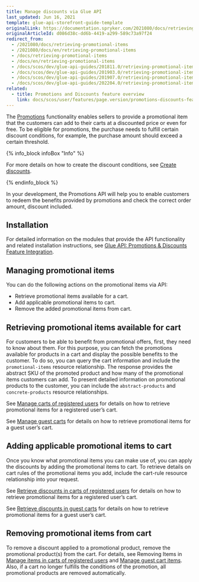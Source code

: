```yaml
---
title: Manage discounts via Glue API
last_updated: Jun 16, 2021
template: glue-api-storefront-guide-template
originalLink: https://documentation.spryker.com/2021080/docs/retrieving-promotional-items
originalArticleId: d086d38c-dd6b-4419-a299-589c73a97f24
redirect_from:
  - /2021080/docs/retrieving-promotional-items
  - /2021080/docs/en/retrieving-promotional-items
  - /docs/retrieving-promotional-items
  - /docs/en/retrieving-promotional-items
  - /docs/scos/dev/glue-api-guides/201811.0/retrieving-promotional-items.html
  - /docs/scos/dev/glue-api-guides/201903.0/retrieving-promotional-items.html
  - /docs/scos/dev/glue-api-guides/201907.0/retrieving-promotional-items.html
  - /docs/scos/dev/glue-api-guides/202204.0/retrieving-promotional-items.html  
related:
  - title: Promotions and Discounts feature overview
    link: docs/scos/user/features/page.version/promotions-discounts-feature-overview.html
---
```


The [Promotions](/docs/pbc/all/discount-management/discount-management.html) functionality enables sellers to provide a promotional item that the customers can add to their carts at a discounted price or even for free. To be eligible for promotions, the purchase needs to fulfill certain discount conditions, for example, the purchase amount should exceed a certain threshold.

{% info_block infoBox "Info" %}

For more details on how to create the discount conditions, see [Create discounts](/docs/pbc/all/discount-management/manage-in-the-back-office/create-discounts.html).

{% endinfo_block %}

In your development, the Promotions API will help you to enable customers to redeem the benefits provided by promotions and check the correct order amount, discount included.

## Installation

For detailed information on the modules that provide the API functionality and related installation instructions, see [Glue API: Promotions & Discounts Feature Integration](/docs/scos/dev/feature-integration-guides/{{site.version}}/glue-api/glue-api-promotions-and-discounts-feature-integration.html).

## Managing promotional items

You can do the following actions on the promotional items via API:

* Retrieve promotional items available for a cart.
* Add applicable promotional items to cart.
* Remove the added promotional items from cart.

## Retrieving promotional items available for cart

For customers to be able to benefit from promotional offers, first, they need to know about them. For this purpose, you can fetch the promotions available for products in a cart and display the possible benefits to the customer. To do so, you can query the cart information and include the `promotional-items` resource relationship. The response provides the abstract SKU of the promoted product and how many of the promotional items customers can add. To present detailed information on promotional products to the customer, you can include the `abstract-products` and `concrete-products` resource relationships.

See [Manage carts of registered users](/docs/pbc/all/cart-and-checkout/manage-using-glue-api/managing-carts-of-registered-users/manage-carts-of-registered-users.html) for details on how to retrieve promotional items for a registered user’s cart.

See [Manage guest carts](/docs/pbc/all/cart-and-checkout/manage-using-glue-api/manage-guest-carts/manage-guest-carts.html) for details on how to retrieve promotional items for a guest user’s cart.

## Adding applicable promotional items to cart

Once you know what promotional items you can make use of, you can apply the discounts by adding the promotional items to cart. To retrieve details on cart rules of the promotional items you add, include the cart-rule resource relationship into your request.

See [Retrieve discounts in carts of registered users](/docs/pbc/all/discount-management/manage-via-glue-api/retrieve-discounts-in-carts-of-registered-users.html) for details on how to retrieve promotional items for a registered user’s cart.

See [Retrieve discounts in guest carts](/docs/pbc/all/discount-management/manage-via-glue-api/retrieve-discounts-in-guest-carts.html) for details on how to retrieve promotional items for a guest user’s cart.

## Removing promotional items from cart

To remove a discount applied to a promotional product, remove the promotional product(s) from the cart. For details, see Removing Items in [Manage items in carts of registered users](/docs/pbc/all/cart-and-checkout/manage-using-glue-api/managing-carts-of-registered-users/managing-items-in-carts-of-registered-users.html#remove-items-from-a-registered-users-cart) and [Manage guest cart items](/docs/marketplace/dev/glue-api-guides/{{site.version}}/guest-carts/managing-guest-cart-items.html#remove-an-item-from-a-guest-cart). Also, if a cart no longer fulfills the conditions of the promotion, all promotional products are removed automatically.
